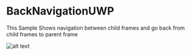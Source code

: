 # BackNavigationUWP

This Sample Shows navigation between child frames and go back from child frames to parent frame

![alt text](https://1drv.ms/u/s!AlsWJhYaBXFreqqTa73qHWTjg1I)
